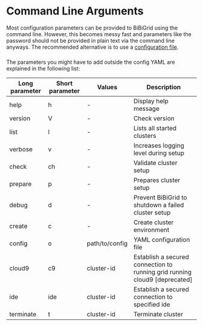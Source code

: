 # Command Line Arguments
Most configuration parameters can be provided to BiBiGrid using the command line. 
However, this becomes messy fast and parameters like the password should not be 
provided in plain text via the command line anyways. 
The recommended alternative is to use a [configuration file](CONFIGURATION_SCHEMA.md).

### 
The parameters you might have to add outside the config YAML are explained in the following list:

| Long parameter | Short parameter | Values           | Description                        |
|----------------|-----------------|------------------|------------------------------------|
| help           | h               | -                | Display help message               |
| version        | V               | -                | Check version                      |
| list           | l               | -                | Lists all started clusters         |
| verbose        | v               | -                | Increases logging level during setup |
| check          | ch              | -                | Validate cluster setup             |
| prepare        | p               | -                | Prepares cluster setup             |
| debug          | d               | -                | Prevent BiBiGrid to shutdown a failed cluster setup |
| create         | c               | -                | Create cluster environment         |
| config         | o               | path/to/config   | YAML configuration file            |
| cloud9         | c9              | cluster-id       | Establish a secured connection to running grid running cloud9 [deprecated] |
| ide            | ide             | cluster-id       | Establish a secured connection to specified ide |
| terminate      | t               | cluster-id       | Terminate cluster                  |
